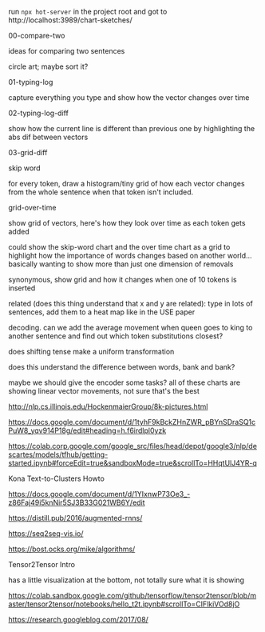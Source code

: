 run `npx hot-server` in the project root and got to http://localhost:3989/chart-sketches/


00-compare-two

ideas for comparing two sentences

circle art; maybe sort it? 


01-typing-log

capture everything you type and show how the vector changes over time


02-typing-log-diff

show how the current line is different than previous one by highlighting the abs dif between vectors


03-grid-diff






skip word

for every token, draw a histogram/tiny grid of how each vector changes from the whole sentence when that token isn't included.


grid-over-time

show grid of vectors, here's how they look over time as each token gets added


could show the skip-word chart and the over time chart as a grid to highlight how the importance of words changes based on another world... basically wanting to show more than just one dimension of removals




synonymous, show grid and how it changes when one of 10 tokens is inserted



related (does this thing understand that x and y are related):
type in lots of sentences, add them to a heat map like in the USE paper


decoding. can we add the average movement when queen goes to king to another sentence and find out which token substitutions closest?


does shifting tense make a uniform transformation


does this understand the difference between words, bank and bank?






maybe we should give the encoder some tasks? all of these charts are showing linear vector movements, not sure that's the best



http://nlp.cs.illinois.edu/HockenmaierGroup/8k-pictures.html




https://docs.google.com/document/d/1tyhF9kBckZHnZWR_pBYnSDraSQ1cPuW8_yqv914P18g/edit#heading=h.f6irdlpl0yzk

https://colab.corp.google.com/google_src/files/head/depot/google3/nlp/descartes/models/tfhub/getting-started.ipynb#forceEdit=true&sandboxMode=true&scrollTo=HHqtUlJ4YR-q

Kona Text-to-Clusters Howto

https://docs.google.com/document/d/1YIxnwP73Oe3_-z86Faj49i5knNir5SJ3B33G021WB6Y/edit

https://distill.pub/2016/augmented-rnns/

https://seq2seq-vis.io/

https://bost.ocks.org/mike/algorithms/




Tensor2Tensor Intro

has a little visualization at the bottom, not totally sure what it is showing

https://colab.sandbox.google.com/github/tensorflow/tensor2tensor/blob/master/tensor2tensor/notebooks/hello_t2t.ipynb#scrollTo=CIFlkiVOd8jO

https://research.googleblog.com/2017/08/







